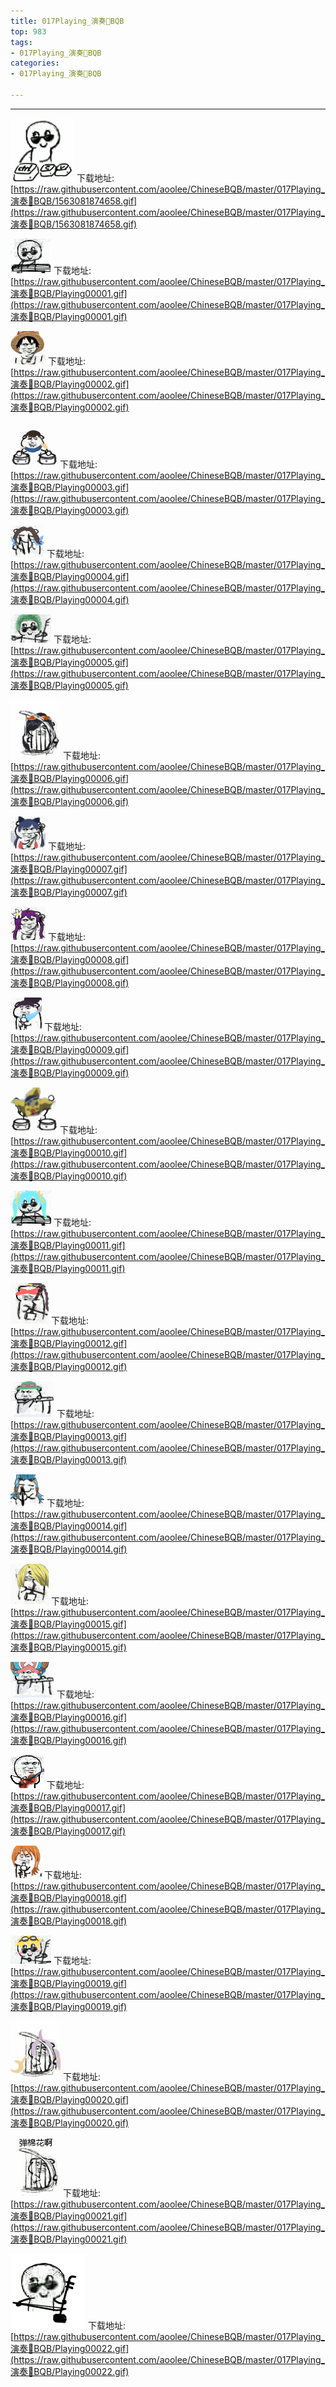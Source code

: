```yaml
---
title: 017Playing_演奏🎻BQB
top: 983
tags:
- 017Playing_演奏🎻BQB
categories:
- 017Playing_演奏🎻BQB

---
```


------

<!-- more -->

![](https://raw.githubusercontent.com/aoolee/ChineseBQB/master/017Playing_演奏🎻BQB/1563081874658.gif)
下载地址:[https://raw.githubusercontent.com/aoolee/ChineseBQB/master/017Playing_演奏🎻BQB/1563081874658.gif](https://raw.githubusercontent.com/aoolee/ChineseBQB/master/017Playing_演奏🎻BQB/1563081874658.gif)

![](https://raw.githubusercontent.com/aoolee/ChineseBQB/master/017Playing_演奏🎻BQB/Playing00001.gif)
下载地址:[https://raw.githubusercontent.com/aoolee/ChineseBQB/master/017Playing_演奏🎻BQB/Playing00001.gif](https://raw.githubusercontent.com/aoolee/ChineseBQB/master/017Playing_演奏🎻BQB/Playing00001.gif)

![](https://raw.githubusercontent.com/aoolee/ChineseBQB/master/017Playing_演奏🎻BQB/Playing00002.gif)
下载地址:[https://raw.githubusercontent.com/aoolee/ChineseBQB/master/017Playing_演奏🎻BQB/Playing00002.gif](https://raw.githubusercontent.com/aoolee/ChineseBQB/master/017Playing_演奏🎻BQB/Playing00002.gif)

![](https://raw.githubusercontent.com/aoolee/ChineseBQB/master/017Playing_演奏🎻BQB/Playing00003.gif)
下载地址:[https://raw.githubusercontent.com/aoolee/ChineseBQB/master/017Playing_演奏🎻BQB/Playing00003.gif](https://raw.githubusercontent.com/aoolee/ChineseBQB/master/017Playing_演奏🎻BQB/Playing00003.gif)

![](https://raw.githubusercontent.com/aoolee/ChineseBQB/master/017Playing_演奏🎻BQB/Playing00004.gif)
下载地址:[https://raw.githubusercontent.com/aoolee/ChineseBQB/master/017Playing_演奏🎻BQB/Playing00004.gif](https://raw.githubusercontent.com/aoolee/ChineseBQB/master/017Playing_演奏🎻BQB/Playing00004.gif)

![](https://raw.githubusercontent.com/aoolee/ChineseBQB/master/017Playing_演奏🎻BQB/Playing00005.gif)
下载地址:[https://raw.githubusercontent.com/aoolee/ChineseBQB/master/017Playing_演奏🎻BQB/Playing00005.gif](https://raw.githubusercontent.com/aoolee/ChineseBQB/master/017Playing_演奏🎻BQB/Playing00005.gif)

![](https://raw.githubusercontent.com/aoolee/ChineseBQB/master/017Playing_演奏🎻BQB/Playing00006.gif)
下载地址:[https://raw.githubusercontent.com/aoolee/ChineseBQB/master/017Playing_演奏🎻BQB/Playing00006.gif](https://raw.githubusercontent.com/aoolee/ChineseBQB/master/017Playing_演奏🎻BQB/Playing00006.gif)

![](https://raw.githubusercontent.com/aoolee/ChineseBQB/master/017Playing_演奏🎻BQB/Playing00007.gif)
下载地址:[https://raw.githubusercontent.com/aoolee/ChineseBQB/master/017Playing_演奏🎻BQB/Playing00007.gif](https://raw.githubusercontent.com/aoolee/ChineseBQB/master/017Playing_演奏🎻BQB/Playing00007.gif)

![](https://raw.githubusercontent.com/aoolee/ChineseBQB/master/017Playing_演奏🎻BQB/Playing00008.gif)
下载地址:[https://raw.githubusercontent.com/aoolee/ChineseBQB/master/017Playing_演奏🎻BQB/Playing00008.gif](https://raw.githubusercontent.com/aoolee/ChineseBQB/master/017Playing_演奏🎻BQB/Playing00008.gif)

![](https://raw.githubusercontent.com/aoolee/ChineseBQB/master/017Playing_演奏🎻BQB/Playing00009.gif)
下载地址:[https://raw.githubusercontent.com/aoolee/ChineseBQB/master/017Playing_演奏🎻BQB/Playing00009.gif](https://raw.githubusercontent.com/aoolee/ChineseBQB/master/017Playing_演奏🎻BQB/Playing00009.gif)

![](https://raw.githubusercontent.com/aoolee/ChineseBQB/master/017Playing_演奏🎻BQB/Playing00010.gif)
下载地址:[https://raw.githubusercontent.com/aoolee/ChineseBQB/master/017Playing_演奏🎻BQB/Playing00010.gif](https://raw.githubusercontent.com/aoolee/ChineseBQB/master/017Playing_演奏🎻BQB/Playing00010.gif)

![](https://raw.githubusercontent.com/aoolee/ChineseBQB/master/017Playing_演奏🎻BQB/Playing00011.gif)
下载地址:[https://raw.githubusercontent.com/aoolee/ChineseBQB/master/017Playing_演奏🎻BQB/Playing00011.gif](https://raw.githubusercontent.com/aoolee/ChineseBQB/master/017Playing_演奏🎻BQB/Playing00011.gif)

![](https://raw.githubusercontent.com/aoolee/ChineseBQB/master/017Playing_演奏🎻BQB/Playing00012.gif)
下载地址:[https://raw.githubusercontent.com/aoolee/ChineseBQB/master/017Playing_演奏🎻BQB/Playing00012.gif](https://raw.githubusercontent.com/aoolee/ChineseBQB/master/017Playing_演奏🎻BQB/Playing00012.gif)

![](https://raw.githubusercontent.com/aoolee/ChineseBQB/master/017Playing_演奏🎻BQB/Playing00013.gif)
下载地址:[https://raw.githubusercontent.com/aoolee/ChineseBQB/master/017Playing_演奏🎻BQB/Playing00013.gif](https://raw.githubusercontent.com/aoolee/ChineseBQB/master/017Playing_演奏🎻BQB/Playing00013.gif)

![](https://raw.githubusercontent.com/aoolee/ChineseBQB/master/017Playing_演奏🎻BQB/Playing00014.gif)
下载地址:[https://raw.githubusercontent.com/aoolee/ChineseBQB/master/017Playing_演奏🎻BQB/Playing00014.gif](https://raw.githubusercontent.com/aoolee/ChineseBQB/master/017Playing_演奏🎻BQB/Playing00014.gif)

![](https://raw.githubusercontent.com/aoolee/ChineseBQB/master/017Playing_演奏🎻BQB/Playing00015.gif)
下载地址:[https://raw.githubusercontent.com/aoolee/ChineseBQB/master/017Playing_演奏🎻BQB/Playing00015.gif](https://raw.githubusercontent.com/aoolee/ChineseBQB/master/017Playing_演奏🎻BQB/Playing00015.gif)

![](https://raw.githubusercontent.com/aoolee/ChineseBQB/master/017Playing_演奏🎻BQB/Playing00016.gif)
下载地址:[https://raw.githubusercontent.com/aoolee/ChineseBQB/master/017Playing_演奏🎻BQB/Playing00016.gif](https://raw.githubusercontent.com/aoolee/ChineseBQB/master/017Playing_演奏🎻BQB/Playing00016.gif)

![](https://raw.githubusercontent.com/aoolee/ChineseBQB/master/017Playing_演奏🎻BQB/Playing00017.gif)
下载地址:[https://raw.githubusercontent.com/aoolee/ChineseBQB/master/017Playing_演奏🎻BQB/Playing00017.gif](https://raw.githubusercontent.com/aoolee/ChineseBQB/master/017Playing_演奏🎻BQB/Playing00017.gif)

![](https://raw.githubusercontent.com/aoolee/ChineseBQB/master/017Playing_演奏🎻BQB/Playing00018.gif)
下载地址:[https://raw.githubusercontent.com/aoolee/ChineseBQB/master/017Playing_演奏🎻BQB/Playing00018.gif](https://raw.githubusercontent.com/aoolee/ChineseBQB/master/017Playing_演奏🎻BQB/Playing00018.gif)

![](https://raw.githubusercontent.com/aoolee/ChineseBQB/master/017Playing_演奏🎻BQB/Playing00019.gif)
下载地址:[https://raw.githubusercontent.com/aoolee/ChineseBQB/master/017Playing_演奏🎻BQB/Playing00019.gif](https://raw.githubusercontent.com/aoolee/ChineseBQB/master/017Playing_演奏🎻BQB/Playing00019.gif)

![](https://raw.githubusercontent.com/aoolee/ChineseBQB/master/017Playing_演奏🎻BQB/Playing00020.gif)
下载地址:[https://raw.githubusercontent.com/aoolee/ChineseBQB/master/017Playing_演奏🎻BQB/Playing00020.gif](https://raw.githubusercontent.com/aoolee/ChineseBQB/master/017Playing_演奏🎻BQB/Playing00020.gif)

![](https://raw.githubusercontent.com/aoolee/ChineseBQB/master/017Playing_演奏🎻BQB/Playing00021.gif)
下载地址:[https://raw.githubusercontent.com/aoolee/ChineseBQB/master/017Playing_演奏🎻BQB/Playing00021.gif](https://raw.githubusercontent.com/aoolee/ChineseBQB/master/017Playing_演奏🎻BQB/Playing00021.gif)

![](https://raw.githubusercontent.com/aoolee/ChineseBQB/master/017Playing_演奏🎻BQB/Playing00022.gif)
下载地址:[https://raw.githubusercontent.com/aoolee/ChineseBQB/master/017Playing_演奏🎻BQB/Playing00022.gif](https://raw.githubusercontent.com/aoolee/ChineseBQB/master/017Playing_演奏🎻BQB/Playing00022.gif)

